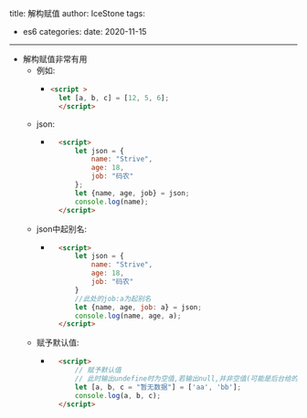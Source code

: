 title: 解构赋值
author: IceStone 
tags: 
  - es6
categories: 
date: 2020-11-15
---
* 解构赋值非常有用
    * 例如:
        * ```html
          <script >
            let [a, b, c] = [12, 5, 6];
            </script>
          ```
    * json:
        * ```html
            <script>
                let json = {
                    name: "Strive",
                    age: 18,
                    job: "码农"
                };
                let {name, age, job} = json;
                console.log(name);
            </script>
            ```
    * json中起别名:
        * ```html
            <script>
                let json = {
                    name: "Strive",
                    age: 18,
                    job: "码农"
                }
                //此处的job:a为起别名
                let {name, age, job: a} = json;
                console.log(name, age, a);
            </script>
            ```
    * 赋予默认值:
        * ```html
            <script>
                // 赋予默认值
                // 此时输出undefine时为空值,若输出null,并非空值(可能是后台给的默认值为null)
                let [a, b, c = "暂无数据"] = ['aa', 'bb'];
                console.log(a, b, c);
            </script>          
            ```
